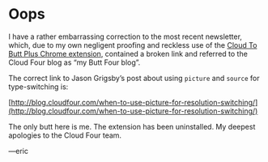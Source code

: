 # Oops

I have a rather embarrassing correction to the most recent newsletter, which, due to my own negligent proofing and reckless use of the [Cloud To Butt Plus Chrome extension](https://chrome.google.com/webstore/detail/cloud-to-butt-plus/apmlngnhgbnjpajelfkmabhkfapgnoai?hl=en), contained a broken link and referred to the Cloud Four blog as “my Butt Four blog”.

The correct link to Jason Grigsby’s post about using `picture` and `source` for type-switching is:

[http://blog.cloudfour.com/when-to-use-picture-for-resolution-switching/](http://blog.cloudfour.com/when-to-use-picture-for-resolution-switching/)

The only butt here is me. The extension has been uninstalled. My deepest apologies to the Cloud Four team.

—eric
